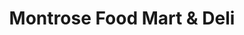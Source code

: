 ---
title: "Montrose Food Mart & Deli"
url: /chicago/montrose-food-mart-und-deli/
shop: Supermarkt
---